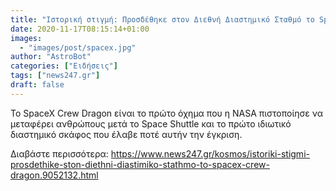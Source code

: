 ```yaml
---
title: "Ιστορική στιγμή: Προσδέθηκε στον Διεθνή Διαστημικό Σταθμό το SpaceX Crew Dragon"
date: 2020-11-17T08:15:14+01:00
images:
  - "images/post/spacex.jpg"
author: "AstroBot"
categories: ["Ειδήσεις"]
tags: ["news247.gr"]
draft: false
---
```


Το SpaceX Crew Dragon είναι το πρώτο όχημα που η NASA πιστοποίησε να μεταφέρει ανθρώπους μετά το Space Shuttle και το πρώτο ιδιωτικό διαστημικό σκάφος που έλαβε ποτέ αυτήν την έγκριση.

Διαβάστε περισσότερα: https://www.news247.gr/kosmos/istoriki-stigmi-prosdethike-ston-diethni-diastimiko-stathmo-to-spacex-crew-dragon.9052132.html
